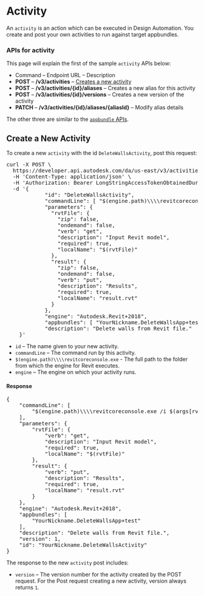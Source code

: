 # Activity

An `activity` is an action which can be executed in Design Automation. You create and post your own activities to run against target appbundles.


### APIs for activity

This page will explain the first of the sample `activity` APIs below:
 
- Command &ndash; Endpoint URL &ndash; Description
- **POST** &ndash; **/v3/activities** &ndash; [Creates a new activity](#create-a-new-activity)
- **POST** &ndash; **/v3/activities/{id}/aliases** &ndash; Creates a new alias for this activity
- **POST** &ndash; **/v3/activities/{id}/versions** &ndash; Creates a new version of the activity
- **PATCH** &ndash; **/v3/activities/{id}/aliases/{aliasId}** &ndash; Modify alias details

The other three are similar to the [`appbundle` APIs](AppBundle.html).


## Create a New Activity

To create a new `activity` with the id `DeleteWallsActivity`, post this request:

<pre>
curl -X POST \
  https://developer.api.autodesk.com/da/us-east/v3/activities \
  -H 'Content-Type: application/json' \
  -H 'Authorization: Bearer LongStringAccessTokenObtainedDuringAuthenthication' \
  -d '{
            "id": "DeleteWallsActivity",
            "commandLine": [ "$(engine.path)\\\\revitcoreconsole.exe /i $(args[rvtFile].path) /al $(appbundles[DeleteWallsApp].path)" ],
            "parameters": {
              "rvtFile": {
                "zip": false,
                "ondemand": false,
                "verb": "get",
                "description": "Input Revit model",
                "required": true,
                "localName": "$(rvtFile)"
              },
              "result": {
                "zip": false,
                "ondemand": false,
                "verb": "put",
                "description": "Results",
                "required": true,
                "localName": "result.rvt"
              }
            },
            "engine": "Autodesk.Revit+2018",
            "appbundles": [ "YourNickname.DeleteWallsApp+test" ],
            "description": "Delete walls from Revit file."
    }'
</pre>

- `id` &ndash; The name given to your new activity.
- `commandLine` &ndash; The command run by this activity.
- `$(engine.path)\\\\revitcoreconsole.exe` - The full path to the folder from which the engine for Revit executes. 
- `engine` &ndash; The engine on which your activity runs. 


#### Response

<pre>
{
    "commandLine": [
        "$(engine.path)\\\\revitcoreconsole.exe /i $(args[rvtFile].path) /al $(appbundles[DeleteWallsApp].path)"
    ],
    "parameters": {
        "rvtFile": {
            "verb": "get",
            "description": "Input Revit model",
            "required": true,
            "localName": "$(rvtFile)"
        },
        "result": {
            "verb": "put",
            "description": "Results",
            "required": true,
            "localName": "result.rvt"
        }
    },
    "engine": "Autodesk.Revit+2018",
    "appbundles": [
        "YourNickname.DeleteWallsApp+test"
    ],
    "description": "Delete walls from Revit file.",
    "version": 1,
    "id": "YourNickname.DeleteWallsActivity"
}
</pre>

The response to the new `activity` post includes:

- `version` &ndash; The version number for the activity created by the POST request. For the Post request creating a new activity, version always returns `1`.

